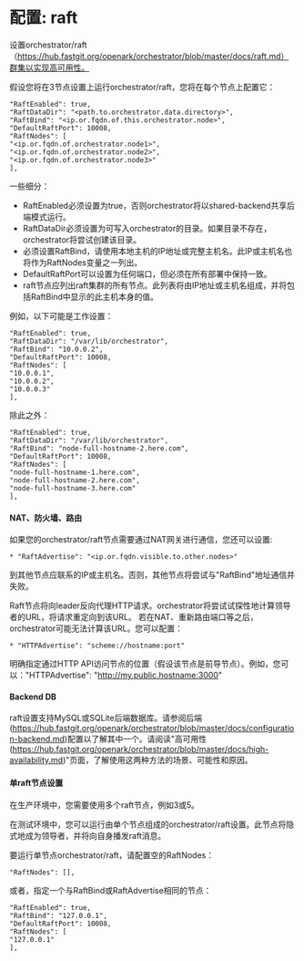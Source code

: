 # 配置: raft

设置orchestrator/raft（https://hub.fastgit.org/openark/orchestrator/blob/master/docs/raft.md）群集以实现高可用性。

假设您将在3节点设置上运行orchestrator/raft，您将在每个节点上配置它：

    "RaftEnabled": true,
    "RaftDataDir": "<path.to.orchestrator.data.directory>",
    "RaftBind": "<ip.or.fqdn.of.this.orchestrator.node>",
    "DefaultRaftPort": 10008,
    "RaftNodes": [
    "<ip.or.fqdn.of.orchestrator.node1>",
    "<ip.or.fqdn.of.orchestrator.node2>",
    "<ip.or.fqdn.of.orchestrator.node3>"
    ],
 
一些细分：

* RaftEnabled必须设置为true，否则orchestrator将以shared-backend共享后端模式运行。
* RaftDataDir必须设置为可写入orchestrator的目录。如果目录不存在，orchestrator将尝试创建该目录。
* 必须设置RaftBind，请使用本地主机的IP地址或完整主机名。此IP或主机名也将作为RaftNodes变量之一列出。
* DefaultRaftPort可以设置为任何端口，但必须在所有部署中保持一致。
* raft节点应列出raft集群的所有节点。此列表将由IP地址或主机名组成，并将包括RaftBind中显示的此主机本身的值。

例如，以下可能是工作设置：

    "RaftEnabled": true,
    "RaftDataDir": "/var/lib/orchestrator",
    "RaftBind": "10.0.0.2",
    "DefaultRaftPort": 10008,
    "RaftNodes": [
    "10.0.0.1",
    "10.0.0.2",
    "10.0.0.3"
    ],
  
除此之外：

    "RaftEnabled": true,
    "RaftDataDir": "/var/lib/orchestrator",
    "RaftBind": "node-full-hostname-2.here.com",
    "DefaultRaftPort": 10008,
    "RaftNodes": [
    "node-full-hostname-1.here.com",
    "node-full-hostname-2.here.com",
    "node-full-hostname-3.here.com"
    ],
  
#### NAT、防火墙、路由

如果您的orchestrator/raft节点需要通过NAT网关进行通信，您还可以设置:

    * "RaftAdvertise": "<ip.or.fqdn.visible.to.other.nodes>"

到其他节点应联系的IP或主机名。否则，其他节点将尝试与"RaftBind"地址通信并失败。

Raft节点将向leader反向代理HTTP请求。orchestrator将尝试试探性地计算领导者的URL，将请求重定向到该URL。
若在NAT、重新路由端口等之后，orchestrator可能无法计算该URL。您可以配置：

    * "HTTPAdvertise": "scheme://hostname:port"

明确指定通过HTTP API访问节点的位置（假设该节点是前导节点）。例如，您可以："HTTPAdvertise": "http://my.public.hostname:3000"

#### Backend DB

raft设置支持MySQL或SQLite后端数据库。请参阅后端(https://hub.fastgit.org/openark/orchestrator/blob/master/docs/configuration-backend.md)配置以了解其中一个。请阅读"高可用性(https://hub.fastgit.org/openark/orchestrator/blob/master/docs/high-availability.md)"页面，了解使用这两种方法的场景、可能性和原因。

#### 单raft节点设置

在生产环境中，您需要使用多个raft节点，例如3或5。

在测试环境中，您可以运行由单个节点组成的orchestrator/raft设置。此节点将隐式地成为领导者，并将向自身播发raft消息。

要运行单节点orchestrator/raft，请配置空的RaftNodes：

    "RaftNodes": [],

或者，指定一个与RaftBind或RaftAdvertise相同的节点：
    
    "RaftEnabled": true,
    "RaftBind": "127.0.0.1",
    "DefaultRaftPort": 10008,
    "RaftNodes": [
    "127.0.0.1"
    ],   
    
    